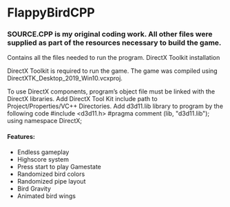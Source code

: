 # FlappyBirdCPP

### SOURCE.CPP is my original coding work. All other files were supplied as part of the resources necessary to build the game.

Contains all the files needed to run the program. DirectX Toolkit installation

DirectX Toolkit is required to run the game.
The game was compiled using DirectXTK_Desktop_2019_Win10.vcxproj.

To use DirectX components, program’s object file must be linked with the DirectX libraries. 
Add DirectX Tool Kit include path to Project/Properties/VC++ Directories.
Add d3d11.lib library to program by the following code
	#include <d3d11.h>
	#pragma comment (lib, "d3d11.lib");
   using namespace DirectX;


#### Features:
* Endless gameplay
* Highscore system
* Press start to play Gamestate
* Randomized bird colors
* Randomized pipe layout
* Bird Gravity
* Animated bird wings
